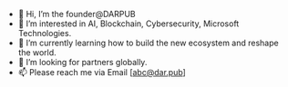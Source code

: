 - 👋 Hi, I’m the founder@DARPUB
- 👀 I’m interested in AI, Blockchain, Cybersecurity, Microsoft Technologies.
- 🌱 I’m currently learning how to build the new ecosystem and reshape the world.
- 💞️ I’m looking for partners globally.
- 📫 Please reach me via Email [abc@dar.pub]

<!---
DARPUB/DARPUB is a ✨ special ✨ repository because its `README.md` (this file) appears on your GitHub profile.
You can click the Preview link to take a look at your changes.
--->
